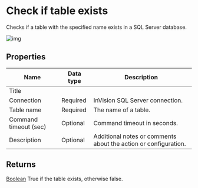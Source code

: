 # Check if table exists

Checks if a table with the specified name exists in a SQL Server database.

![img](https://profitbasedocs.blob.core.windows.net/flowimages/check-if-table-exist.png)

## Properties

| Name         | Data type       | Description                                       |
|--------------|-----------------|---------------------------------------------------|
| Title           |           |                        |
| Connection    | Required   | InVision SQL Server connection. |
| Table name   | Required   | The name of a table. |
|Command timeout (sec) | Optional | Command timeout in seconds.|
| Description   | Optional | Additional notes or comments about the action or configuration. |

## Returns

[Boolean](https://learn.microsoft.com/en-us/dotnet/api/system.boolean) True if the table exists, otherwise false.
